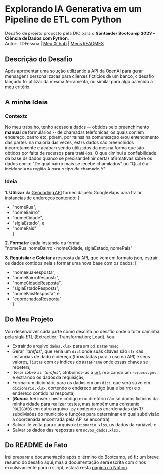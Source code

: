 # Explorando IA Generativa em um Pipeline de ETL com Python
Desafio de projeto proposto pela DIO para o **Santander Bootcamp 2023 - Ciência de Dados com Python**.  
Autor: TDPessoa | [Meu Github](https://github.com/TDPessoa) | 
[Meus READMES](https://tdpessoa.notion.site/READ-ME-s-0dbb921792dd4a6ab3e6266c1db02470?pvs=4) 
## Descrição do Desafio
Após apresentar uma solução utilizando a API da OpenAI para gerar mensagens personalizadas para clientes fictícios de 
um banco, o desafio lançado foi utilizar da mesma ferramenta, ou similar para algo parecido a meu critério.  
## A minha Ideia
### Contexto
No meu trabalho, tenho acesso a dados -- obtidos pelo preenchimento **manual** de formulários -- de chamadas telefonicas, 
os quais contém endereço, bairro etc, porém, por falhas na comunicação e/ou entendimento das partes, na maioria das 
vezes, estes dados são preenchidos incorretamente e acabam sendo utilizados da mesma forma que são obtidos por falta de 
recursos para tratá-los. O que diminui a confiabilidade da base de dados quando se precisar definir certas 
afirmativas sobre os dados como: "De qual bairro mais se recebe chamdados" ou "Qual é a incidencia na região A para o 
tipo de chamado Y".
### Ideia
**1. Utilizar** da [Geocoding API](https://developers.google.com/maps/documentation/geocoding) fornecida pelo GoogleMaps para tratar instancias de endereços contendo: [  
+ "nomeRua",  
+ "nomeBairro",  
+ "nomeCidade",  
+ "siglaEstado", e  
+ "nomePais"  
    ]

**2. Formatar** cada instancia da forma:  
"nomeRua, nomeBairro - nomeCidade, siglaEstado, nomePais"

**3. Requisitar e Coletar** a resposta da API, que vem em formato json, estrair os dados contidos nela e formar uma nova base com os dados: [  
+ "nomeRuaResposta",  
+ "nomeBairroResposta", 
+ "nomeCidadeResposta",  
+ "siglaEstadoResposta",
+ "nomePaisResposta", e
+ "coordenadasResposta"  
]
## Do Meu Projeto
Vou desenvolver cada parte como descrita no desafio onde o tutor caminha pela sigla ETL (Extraction; Transformation; 
Load). Vou:
+ Extrair do arquivo `dados.xlsx` para um `pd.DataFrame`;
+ Gerar *'tarefas'*, que seria um `dict` onde suas chaves são `str` das instancias de dado endereço (formatadas para o uso na API) e seus valores, `listas` com os indices do `DataFrame` onde essas chaves se repetem;  
+ Iterar sobre as *'tarefas'*, atribuindo-as à [url](https://maps.googleapis.com/maps/api/geocode/json?address={endereco}&key={CHAVE_GMAPS}&language=pt-BR), realizando um `request.get` e extraindo os dados da requisição;  
+ Formar um dicionário para os dados em um `dict`, que será salvo em `dicionario.xlsx`, contendo o endereco antigo (rua e bairro) e o endereco contido na resposta;  
+ (***Bonus:*** Irei inserir neste código e no diretório não só dados fictícios da minha cidade para realizar testes, mas também uma constante `POLIGONOS` em outro arquivo `.py` contendo as coordenadas das 17 subdivisões do municipio e funções para determinar em qual subdivisão a coordenada encontrada pela API se encontra)
+ Salvar de volta para o arquivo `dicionario.xlsx`, os dados da variável; e  
+ Salvar os dados das respostas em `novos_dados.xlsx.`
## Do README de Fato
Irei preparar a documentação após o término do Bootcamp, só fiz um breve resumo do desafio aqui, mas a documentação será escrita com olhos exculsivamente para o script, estará nesta [página do Notion](https://tdpessoa.notion.site/Utilizando-da-GoogleMaps-Geocoding-API-para-tratar-endere-os-f0ff8871eb1d4f8cbe4e5c154fae01c0?pvs=4).
